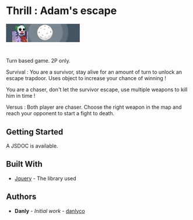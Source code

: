 # Thrill : Adam's escape
![Image of presentation for the game](./readme-pres.gif "Presentation")
# 
Turn based game.
2P only.

Survival :
You are a survivor, stay alive for an amount of turn to unlock an escape trapdoor.
Uses object to increase your chance of winning !

You are a chaser, don't let the survivor escape, use multiple weapons to kill him in time !

Versus :
Both player are chaser. Choose the right weapon in the map and reach your opponent to start a fight to death.

## Getting Started

A JSDOC is available.

## Built With

* [Jquery](https://api.jquery.com) - The library used

## Authors

* **Danly** - *Initial work* - [danlyco](https://github.com/danlyco)
